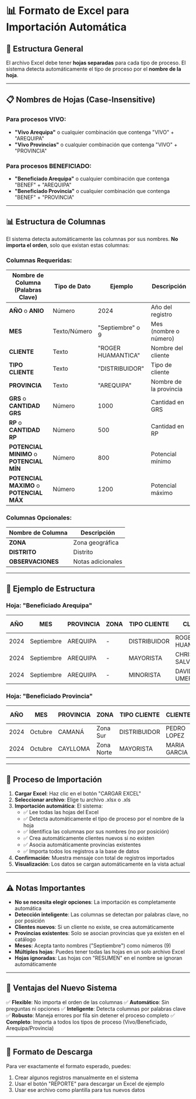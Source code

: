 # 📊 Formato de Excel para Importación Automática

## 🎯 Estructura General

El archivo Excel debe tener **hojas separadas** para cada tipo de proceso. El sistema detecta automáticamente el tipo de proceso por el **nombre de la hoja**.

---

## 📋 Nombres de Hojas (Case-Insensitive)

### Para procesos VIVO:
- **"Vivo Arequipa"** o cualquier combinación que contenga "VIVO" + "AREQUIPA"
- **"Vivo Provincias"** o cualquier combinación que contenga "VIVO" + "PROVINCIA"

### Para procesos BENEFICIADO:
- **"Beneficiado Arequipa"** o cualquier combinación que contenga "BENEF" + "AREQUIPA"
- **"Beneficiado Provincia"** o cualquier combinación que contenga "BENEF" + "PROVINCIA"

---

## 📊 Estructura de Columnas

El sistema detecta automáticamente las columnas por sus nombres. **No importa el orden**, solo que existan estas columnas:

### Columnas Requeridas:

| Nombre de Columna (Palabras Clave) | Tipo de Dato | Ejemplo | Descripción |
|-------------------------------------|--------------|---------|-------------|
| **AÑO** o **ANIO** | Número | 2024 | Año del registro |
| **MES** | Texto/Número | "Septiembre" o 9 | Mes (nombre o número) |
| **CLIENTE** | Texto | "ROGER HUAMANTICA" | Nombre del cliente |
| **TIPO CLIENTE** | Texto | "DISTRIBUIDOR" | Tipo de cliente |
| **PROVINCIA** | Texto | "AREQUIPA" | Nombre de la provincia |
| **GRS** o **CANTIDAD GRS** | Número | 1000 | Cantidad en GRS |
| **RP** o **CANTIDAD RP** | Número | 500 | Cantidad en RP |
| **POTENCIAL MINIMO** o **POTENCIAL MÍN** | Número | 800 | Potencial mínimo |
| **POTENCIAL MAXIMO** o **POTENCIAL MÁX** | Número | 1200 | Potencial máximo |

### Columnas Opcionales:

| Nombre de Columna | Descripción |
|-------------------|-------------|
| **ZONA** | Zona geográfica |
| **DISTRITO** | Distrito |
| **OBSERVACIONES** | Notas adicionales |

---

## 📝 Ejemplo de Estructura

### Hoja: "Beneficiado Arequipa"

| AÑO | MES | PROVINCIA | ZONA | TIPO CLIENTE | CLIENTE | CANTIDAD GRS | CANTIDAD RP | POTENCIAL MINIMO | POTENCIAL MAXIMO | OBSERVACIONES |
|-----|-----|-----------|------|--------------|---------|--------------|-------------|------------------|------------------|---------------|
| 2024 | Septiembre | AREQUIPA | - | DISTRIBUIDOR | ROGER HUAMANTICA | 0 | 0 | 0 | 0 | Datos de prueba |
| 2024 | Septiembre | AREQUIPA | - | MAYORISTA | CHRISTIAN SALVADOR | 0 | 0 | 0 | 0 | Datos de prueba |
| 2024 | Septiembre | AREQUIPA | - | MINORISTA | DAVID UMERES | 0 | 1000 | 0 | 0 | Datos de prueba |

### Hoja: "Beneficiado Provincia"

| AÑO | MES | PROVINCIA | ZONA | TIPO CLIENTE | CLIENTE | CANTIDAD GRS | CANTIDAD RP | POTENCIAL MINIMO | POTENCIAL MAXIMO | OBSERVACIONES |
|-----|-----|-----------|------|--------------|---------|--------------|-------------|------------------|------------------|---------------|
| 2024 | Octubre | CAMANÁ | Zona Sur | DISTRIBUIDOR | PEDRO LOPEZ | 500 | 300 | 400 | 600 | Datos de provincia |
| 2024 | Octubre | CAYLLOMA | Zona Norte | MAYORISTA | MARIA GARCIA | 800 | 400 | 600 | 1000 | Datos de provincia |

---

## 🚀 Proceso de Importación

1. **Cargar Excel**: Haz clic en el botón "CARGAR EXCEL"
2. **Seleccionar archivo**: Elige tu archivo .xlsx o .xls
3. **Importación automática**: El sistema:
   - ✅ Lee todas las hojas del Excel
   - ✅ Detecta automáticamente el tipo de proceso por el nombre de la hoja
   - ✅ Identifica las columnas por sus nombres (no por posición)
   - ✅ Crea automáticamente clientes nuevos si no existen
   - ✅ Asocia automáticamente provincias existentes
   - ✅ Importa todos los registros a la base de datos
4. **Confirmación**: Muestra mensaje con total de registros importados
5. **Visualización**: Los datos se cargan automáticamente en la vista actual

---

## ⚠️ Notas Importantes

- **No se necesita elegir opciones**: La importación es completamente automática
- **Detección inteligente**: Las columnas se detectan por palabras clave, no por posición
- **Clientes nuevos**: Si un cliente no existe, se crea automáticamente
- **Provincias existentes**: Solo se asocian provincias que ya existen en el catálogo
- **Meses**: Acepta tanto nombres ("Septiembre") como números (9)
- **Múltiples hojas**: Puedes tener todas las hojas en un solo archivo Excel
- **Hojas ignoradas**: Las hojas con "RESUMEN" en el nombre se ignoran automáticamente

---

## 🎯 Ventajas del Nuevo Sistema

✅ **Flexible**: No importa el orden de las columnas
✅ **Automático**: Sin preguntas ni opciones
✅ **Inteligente**: Detecta columnas por palabras clave
✅ **Robusto**: Maneja errores por fila sin detener el proceso completo
✅ **Completo**: Importa a todos los tipos de proceso (Vivo/Beneficiado, Arequipa/Provincia)

---

## 🔧 Formato de Descarga

Para ver exactamente el formato esperado, puedes:
1. Crear algunos registros manualmente en el sistema
2. Usar el botón "REPORTE" para descargar un Excel de ejemplo
3. Usar ese archivo como plantilla para tus nuevos datos
